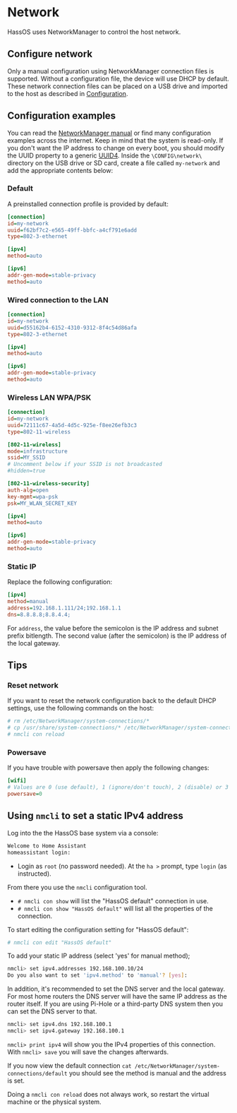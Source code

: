 # Network

HassOS uses NetworkManager to control the host network.

## Configure network

Only a manual configuration using NetworkManager connection files is supported. Without a configuration file, the device will use DHCP by default. These network connection files can be placed on a USB drive and imported to the host as described in [Configuration][configuration-usb].

## Configuration examples

You can read the [NetworkManager manual][nm-manual] or find many configuration examples across the internet. Keep in mind that the system is read-only. If you don't want the IP address to change on every boot, you should modify the UUID property to a generic [UUID4][uuid]. Inside the `\CONFIG\network\` directory on the USB drive or SD card, create a file called `my-network` and add the appropriate contents below:

### Default

A preinstalled connection profile is provided by default:

```ini
[connection]
id=my-network
uuid=f62bf7c2-e565-49ff-bbfc-a4cf791e6add
type=802-3-ethernet

[ipv4]
method=auto

[ipv6]
addr-gen-mode=stable-privacy
method=auto
```

### Wired connection to the LAN

```ini
[connection]
id=my-network
uuid=d55162b4-6152-4310-9312-8f4c54d86afa
type=802-3-ethernet

[ipv4]
method=auto

[ipv6]
addr-gen-mode=stable-privacy
method=auto
```

### Wireless LAN WPA/PSK

```ini
[connection]
id=my-network
uuid=72111c67-4a5d-4d5c-925e-f8ee26efb3c3
type=802-11-wireless

[802-11-wireless]
mode=infrastructure
ssid=MY_SSID
# Uncomment below if your SSID is not broadcasted
#hidden=true

[802-11-wireless-security]
auth-alg=open
key-mgmt=wpa-psk
psk=MY_WLAN_SECRET_KEY

[ipv4]
method=auto

[ipv6]
addr-gen-mode=stable-privacy
method=auto
```

### Static IP

Replace the following configuration:

```ini
[ipv4]
method=manual
address=192.168.1.111/24;192.168.1.1
dns=8.8.8.8;8.8.4.4;
```

For `address`, the value before the semicolon is the IP address and subnet prefix bitlength. The second value (after the semicolon) is the IP address of the local gateway.

## Tips

### Reset network

If you want to reset the network configuration back to the default DHCP settings, use the following commands on the host:

```bash
# rm /etc/NetworkManager/system-connections/*
# cp /usr/share/system-connections/* /etc/NetworkManager/system-connections/
# nmcli con reload
```

### Powersave

If you have trouble with powersave then apply the following changes:

```ini
[wifi]
# Values are 0 (use default), 1 (ignore/don't touch), 2 (disable) or 3 (enable).
powersave=0
```

## Using `nmcli` to set a static IPv4 address

Log into the the HassOS base system via a console:

```bash
Welcome to Home Assistant
homeassistant login:
```

- Login as `root` (no password needed). At the `ha >` prompt, type `login` (as instructed).

From there you use the `nmcli` configuration tool.

- `# nmcli con show` will list the "HassOS default" connection in use.
- `# nmcli con show "HassOS default"` will list all the properties of the connection.

To start editing the configuration setting for "HassOS default":

```bash
# nmcli con edit "HassOS default"
```

To add your static IP address (select 'yes' for manual method);

```bash
nmcli> set ipv4.addresses 192.168.100.10/24
Do you also want to set 'ipv4.method' to 'manual'? [yes]:
```

In addition, it's recommended to set the DNS server and the local gateway. For most home routers the DNS server will have the same IP address as the router itself. If you are using Pi-Hole or a third-party DNS system then you can set the DNS server to that.

```bash
nmcli> set ipv4.dns 192.168.100.1
nmcli> set ipv4.gateway 192.168.100.1
```

`nmcli> print ipv4` will show you the IPv4 properties of this connection. With `nmcli> save` you will save the changes afterwards.

If you now view the default connection `cat /etc/NetworkManager/system-connections/default` you should see the method is manual and the address is set.

Doing a `nmcli con reload` does not always work, so restart the virtual machine or the physical system.

[nm-manual]: https://developer.gnome.org/NetworkManager/stable/nm-settings.html
[configuration-usb]: configuration.md
[uuid]: https://www.uuidgenerator.net/
